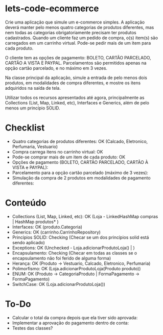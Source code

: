 # lets-code-ecommerce

Crie uma aplicação que simule um e-commerce simples. A aplicação deverá manter pelo menos quatro categorias de produtos diferentes, mas nem todas as categorias obrigatoriamente precisam ter produtos cadastrados. Quando um cliente faz um pedido de compra, o(s) item(s) são carregados em um carrinho virtual. Pode-se pedir mais de um item para cada produto.

O cliente tem as opções de pagamento: BOLETO, CARTÃO PARCELADO, CARTÃO A VISTA E PAYPAL. Parcelamentos são permitidos apenas na opção cartão parcelado, e no máximo em 3 vezes.

Na classe principal da aplicação, simule a entrada de pelo menos dois produtos, em modalidades de compra diferentes, e mostre os itens adquiridos na saída de tela.

Utilizar todos os recursos apresentados até agora, principalmente as Collections (List, Map, Linked, etc), Interfaces e Generics, além de pelo menos um princípio SOLID.

# Checklist

- Quatro categorias de produtos diferentes: OK (Calcado, Eletronico, Perfumaria, Vestuario)
- Compra carrega itens no carrinho virtual: OK
- Pode-se comprar mais de um item de cada produto: OK
- Opções de pagamento (BOLETO, CARTÃO PARCELADO, CARTÃO À VISTA e PAYPAL):
- Parcelamento para a opção cartão parcelado (máximo de 3 vezes):
- Simulação da compra de 2 produtos em modalidades de pagamento diferentes:

# Conteúdo

- Collections (List, Map, Linked, etc): OK (Loja - LinkedHashMap compras | HashMap produtos\* )
- Interfaces: OK (produto.Categoria)
- Generics: OK (carrinho.CarrinhoRepository)
- Princípios SOLID: Checking (Checar se um dos princípios solid está sendo aplicado)
- Exceptions: OK (Unchecked - Loja.adicionarProdutoLoja() | )
- Encapsulamento: Checking (Checar em todas as classes se o encapsulamento não foi ferido de alguma forma)
- Herança: OK (Produto -> Vestuario, Calcado, Eletronico, Perfumaria)
- Polimorfismo: OK (Loja.adicionarProdutoLoja(Produto produto))
- ENUM: OK (Produto -> CategoriaProduto | FormaPagamento -> FormaPagamento)
- SwitchCase: OK (Loja.adicionarProdutoLoja())

# To-Do

- Calcular o total da compra depois que ela tiver sido aprovada:
- Implementar a aprovação do pagamento dentro de conta:
- Testes das classes?
